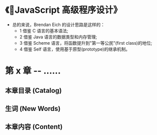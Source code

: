 # 《JavaScript 高级程序设计》

 - 总的来说，Brendan Eich 的设计思路是这样的：
    + 1 借鉴 C 语言的基本语法;
    + 2 借鉴 Java 语言的数据类型和内存管理;
    + 3 借鉴 Scheme 语言，将函数提升到"第一等公民"(first class)的地位;
    + 4 借鉴 Self 语言，使用基于原型(prototype)的继承机制。




# 第 x 章 -- ......
 
## 本章目录 (Catalog)

## 生词 (New Words)

## 本章内容 (Content)   